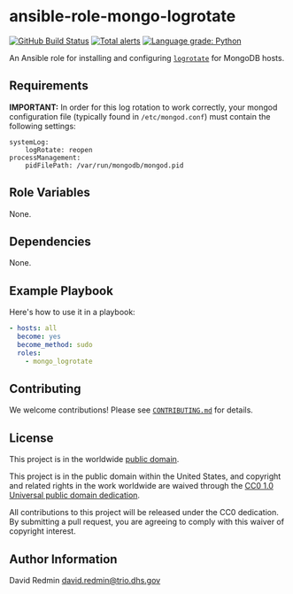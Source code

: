 # ansible-role-mongo-logrotate #

[![GitHub Build Status](https://github.com/cisagov/ansible-role-mongo-logrotate/workflows/build/badge.svg)](https://github.com/cisagov/ansible-role-mongo-logrotate/actions)
[![Total alerts](https://img.shields.io/lgtm/alerts/g/cisagov/ansible-role-mongo-logrotate.svg?logo=lgtm&logoWidth=18)](https://lgtm.com/projects/g/cisagov/ansible-role-mongo-logrotate/alerts/)
[![Language grade: Python](https://img.shields.io/lgtm/grade/python/g/cisagov/ansible-role-mongo-logrotate.svg?logo=lgtm&logoWidth=18)](https://lgtm.com/projects/g/cisagov/ansible-role-mongo-logrotate/context:python)

An Ansible role for installing and configuring
[`logrotate`](https://github.com/logrotate/logrotate) for MongoDB hosts.

## Requirements ##

**IMPORTANT:** In order for this log rotation to work correctly, your
mongod configuration file (typically found in `/etc/mongod.conf`)
must contain the following settings:
```
systemLog:
    logRotate: reopen
processManagement:
    pidFilePath: /var/run/mongodb/mongod.pid
```

## Role Variables ##

None.

<!--
| Variable | Description | Default | Required |
|----------|-------------|---------|----------|
| optional_variable | Describe its purpose. | `default_value` | No |
| required_variable | Describe its purpose. | n/a | Yes |
-->

## Dependencies ##

None.

## Example Playbook ##

Here's how to use it in a playbook:

```yaml
- hosts: all
  become: yes
  become_method: sudo
  roles:
    - mongo_logrotate
```

## Contributing ##

We welcome contributions!  Please see [`CONTRIBUTING.md`](CONTRIBUTING.md) for
details.

## License ##

This project is in the worldwide [public domain](LICENSE).

This project is in the public domain within the United States, and
copyright and related rights in the work worldwide are waived through
the [CC0 1.0 Universal public domain
dedication](https://creativecommons.org/publicdomain/zero/1.0/).

All contributions to this project will be released under the CC0
dedication. By submitting a pull request, you are agreeing to comply
with this waiver of copyright interest.

## Author Information ##

David Redmin <david.redmin@trio.dhs.gov>
